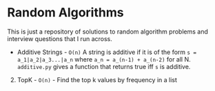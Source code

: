 # Random Algorithms

This is just a repository of solutions to random algorithm problems and interview questions that I run across.


* Additive Strings - `O(n)` A string is additive if it is of the form `s = a_1|a_2|a_3...|a_n` where `a_n = a_(n-1) + a_(n-2)` for all N. `additive.py` gives a function that returns true iff `s` is additive.

2. TopK - `O(n)` - Find the top k values by frequency in a list